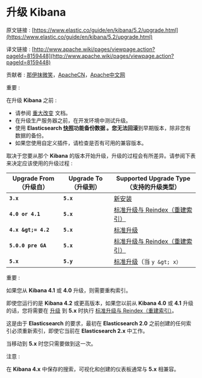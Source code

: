 # 升级 Kibana

原文链接 : [https://www.elastic.co/guide/en/kibana/5.2/upgrade.html](https://www.elastic.co/guide/en/kibana/5.2/upgrade.html)

译文链接 : [http://www.apache.wiki/pages/viewpage.action?pageId=8159448](http://www.apache.wiki/pages/viewpage.action?pageId=8159448)

贡献者 : [那伊抹微笑](/display/~wangyangting)，[ApacheCN](/display/~apachecn)，[Apache中文网](/display/~apachechina)

重要 :

在升级 **Kibana** 之前 :

*   请参阅 [重大改变](/pages/viewpage.action?pageId=8159384) 文档。
*   在升级生产服务器之前，在开发环境中测试升级。
*   使用 **Elasticsearch **[快照](https://www.elastic.co/guide/en/elasticsearch/reference/5.2/modules-snapshots.html)功能备份数据 。您**无法回滚**到早期版本，除非您有数据的备份。
*   如果您使用自定义插件，请检查是否有可用的兼容版本。

取决于您要从那个 **Kibana** 的版本开始升级，升级的过程会有所差异。请参阅下表来决定应该使用的升级过程 : 

| Upgrade From（升级自） | Upgrade To（升级到） | Supported Upgrade Type（支持的升级类型） |
| --- | --- | --- |
| **`3.x`** | **`5.x`** | [新安装](/pages/viewpage.action?pageId=8159458) |
| **`4.0 or 4.1`** | **`5.x`** | [标准升级与 Reindex（重建索引）](/pages/viewpage.action?pageId=8159456) |
| **`4.x &gt;= 4.2`** | **`5.x`** | [标准升级](/pages/viewpage.action?pageId=8159454) |
| **`5.0.0 pre GA`** | **`5.x`** | [标准升级与 Reindex（重建索引）](/pages/viewpage.action?pageId=8159456) |
| **`5.x`** | **`5.y`** | [标准升级](/pages/viewpage.action?pageId=8159454)（当 `y &gt; x）` |

重要 :

如果您从 **Kibana 4.1** 或 **4.0** 升级，则需要重构索引。

即使您运行的是 **Kibana 4.2** 或更高版本，如果您以前从 **Kibana 4.0** 或 **4.1** 升级的话，您将需要在 [升级](http://www.apache.wiki/pages/viewpage.action?pageId=8159456) 到 **5.x** 时执行 [标准升级与 Reindex（重建索引）](/pages/viewpage.action?pageId=8159456)。

这是由于 **Elasticsearch** 的要求，最初在 **Elasticsearch 2.0** 之前创建的任何索引必须重新索引，即使它当前在 **Elasticsearch 2.x** 中工作。

当移动到 **5.x** 时您只需要做到这一次。

注意 :

在 **Kibana 4.x** 中保存的搜索，可视化和创建的仪表板通常与 **5.x** 相兼容。